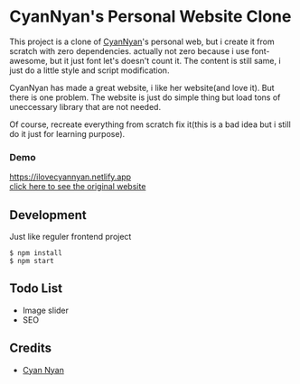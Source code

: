 # CyanNyan's Personal Website Clone

<!-- what  -->

This project is a clone of [CyanNyan](https://github.com/CyanNyan)'s
personal web, but i create it from scratch with zero dependencies.
actually not zero because i use font-awesome, but it just font let's
doesn't count it. The content is still same, i just do a little style
and script modification.

<!-- why  -->

CyanNyan has made a great website, i like her website(and love it).
But there is one problem. The website is just do simple thing but load
tons of uneccessary library that are not needed.

<!-- how -->

Of course, recreate everything from scratch fix it(this is a bad idea
but i still do it just for learning purpose).

### Demo

https://ilovecyannyan.netlify.app  
[click here to see the original website](https://cyannyan.com)

## Development

Just like reguler frontend project

```
$ npm install
$ npm start
```

## Todo List

-   Image slider
-   SEO

## Credits

-   [Cyan Nyan](https://github.com/CyanNyan)
